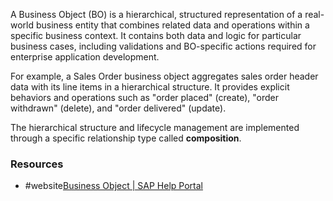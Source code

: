 A Business Object (BO) is a hierarchical, structured representation of a real-world business entity that combines related data and operations within a specific business context. It contains both data and logic for particular business cases, including validations and BO-specific actions required for enterprise application development.

For example, a Sales Order business object aggregates sales order header data with its line items in a hierarchical structure. It provides explicit behaviors and operations such as "order placed" (create), "order withdrawn" (delete), and "order delivered" (update).

The hierarchical structure and lifecycle management are implemented through a specific relationship type called **composition**.

### Resources
- #website[Business Object | SAP Help Portal](https://help.sap.com/docs/ABAP_PLATFORM_NEW/fc4c71aa50014fd1b43721701471913d/a3ff9dcdb25a4f1a9408422b8ba5fa00.html?locale=en-US)